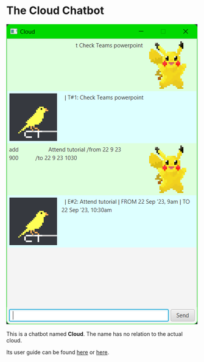# The Cloud Chatbot

![](./docs/Ui.png)

This is a chatbot named **Cloud**. The name has no relation to the actual cloud.

Its user guide can be found [here](https://cloud7050.github.io/ip/) or [here](./docs/README.md).
